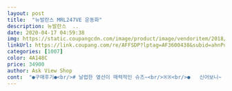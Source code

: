 ```yaml
---
layout: post 
title:  "뉴발란스 MRL247VE 운동화" 
description: 뉴발란스  ..
date: 2020-04-17 04:59:38 
img: https://static.coupangcdn.com/image/product/image/vendoritem/2018/12/21/4133020743/c2c0ba67-a7af-4958-8d1e-5e811a30fc2b.jpg 
linkUrl: https://link.coupang.com/re/AFFSDP?lptag=AF3600438&subid=ahnPublicAsk&pageKey=1343371638&itemId=2370805959&vendorItemId=4133020781&traceid=V0-113-6e16fca2f93a7e51 
categories: [1007] 
color: 4A148C 
price: 34900 
author: Ask View Shop 
cont:  "●구매후기●<br/># 날렵한 옆선이 매력적인 슈즈~<br/>※※<br/>●   신어보니~  ●<br/>간혹 어떤것은 260도 맞긴하기에... <br/><br/>그래도 살짝 크고 발목부분과 발등부분이 딱 밀착되는 신축성이 있어 편하기는 하는데 활동을 해봐야만 더 잘 느끼겠죠!<br/>그래서 아이 신발도 그부분 몇번이나 AS맡겨서 수선해서 다시 신었는데... <br/>아무래도 신고 벗다가.<br/>.<br/>또는 바지와 마찰로 인해 또 까지더라구요(빨간색 체크) 그게 참 아쉬웠어요... <br/>뉴발은... <br/>물론 아닌 상품도 많지만요~<br/>그리고 가장... <br/>저 나름대로 중요하게 생각하는게 신방 깔창인데 아이들 신발 중 어느 브랜드는 신발 깔창이 아예 고정되어 있어 분리할 수가 없더라구요.<br/> 아무래도 세탁 후 햇빛에 뽀짝 말리고 싶은데... <br/>신발 깔창 빼서 건조대에 뽀송뽀송하게 햇빛 일광욕 시켜주면 그리 시원한데... <br/>.<br/>깔창 잘못 말리면 꼬랑내~~장난아니더라구요... <br/>ㅋㅋㅋㅋㅋ<br/>근데 이 상품은 다행히도 깔창 분리 제품입니다.<br/> 열심히 운동하고 깔창 뽀송하게 말려야겠어요^^<br/>근데 이상품은 천이 한번 더 덧대어져 있더라구요.<br/> 쉽게 까지거나 헤지는 현상은 조금 덜 할거 같아요.<br/><br/>기존 워킹화를 몇년 신었더니 다 헤지고 뜯어져도 내껀 쉽게 구입할 수 없는게 엄마 마음인지라... <br/>미루고 미루다... <br/>올커니~하고 주문했답니다.<br/><br/>너무 사이즈가 크다보니 250사이즈로 교환 받았습니다.<br/>※※<br/>뉴발도 외국 사이즈라 한사이즈 작게 신는데 발에 너무 편하게 잘 맞아요.<br/><br/>뉴발란스 운동화를 처음 접해봅니다.<br/><br/>담날 바로 학교 갈때 신고 갔는대 교복이라 잘 어울리고 이쁘네요 아들도 맘에 들어하고 신랑도 교복에 신은 모습 보더니 이쁘다고 잘샀다고 자기껀 없냐고 부러워했어요 ㅋㅋ<br/>도착한날 박스 열어보더니 신발이 좀 커보인다고 자기 발이 큰건 모르고 궁시렁 거리더니 신어보고는 괜찮다고 이쁘다네요 ㅋㅋ<br/>도착후 한번 쭉 살펴보니 운동화는 무겁지않고 발등부분도 천으로 발목부분과 뒷꿈치부분의 불편함을 덜기위해 폭신폭신한 신축성원단으로 처리가 되어있어 신고벗기에도 큰불편함  없이 잘되어있어요.<br/><br/>메쉬부분은 형광등 불빛에 비춰보니 운동화 안쪽에 빛이 투과되는걸 볼수 있어요~ 촘촘하게 메쉬처리가 잘 되어있네요~<br/>무튼 결론은 너무 편안하고 발에 촥~달라붙는 착용감이 너무 마음에 드는 운동화네요~<br/>밑창부분도 미끄럼방지를 위해 잘 마무리되어있고 단지 바닥의 쿠션감은 전혀없어요.<br/><br/>발목 부분도 탄력 있는 스판 재질이라 신었을때 발목을 감싸주는 느낌입니다.<br/> 스판재질이예요~<br/>발바닥과 발 뒤꿈치에 무리가 안가더라구요.<br/> 일주일 넘게 착용한 결과 아주 편안하고 너무 마음에 듭니다.<br/><br/>발에서 땀도나고 갑갑한 느낌으로 한겨울은 몰라도 살짝 아쉬워요.<br/><br/>보통의 운동화 발등부분은 신발끈을 끼울때 오픈형인데 이것은 한통으로 되어있어 운동화끈은 그냥 가볍게 고정하는 느낌으로 메기만하면 될것같아요.<br/><br/>사이즈는 맞아도 발볼때문에 발이아파 신지 못하는 신발도 간혹 있기에 뉴발란스 운동화는 처음 신어보는것이고 또 어떨지를 몰라 ... <br/>.<br/><br/>사이즈는 생각외로 좀 커서 250 교환 신청했습니다.<br/><br/>사이즈는 정사이즈예요 수면양말 신고도 불편함 없이 딱 좋다네요 265 신으시는 분들은 잘 맞게 신으실듯해요 조만간 신랑것도 하나 구매해서 아들하고 커플로 신으라고 해야겠네요~~^^<br/>사이즈는 제가 평소 245, 발볼 완전 넓은 못난이 발이며 발등은 높지는 않아요.<br/><br/>생각보다 발볼쪽도 사이즈도 완전 정사이즈로 주문하시면 좋으실것 같습니다.<br/><br/>신어보고 거울에 비추어 보더니 옆디자인이 이쁘다고 보는거랑 신는거랑 다르네 그러면서 맘에 들어 했어요 디자인 군더더기 없이 깔끔한 편이라 까탈스러운 사춘기 아들도 맘에 들어 하네요~~<br/>신었을때 발바닥 쿠션 부분도 푹신한 재질입니다.<br/> 아주 푹신한 것도 아니고 탄력적인 쿠션감입니다~<br/>실내에서 신기엔 최고입니다.<br/> 아니면 겨울 양말신기~^^<br/>아!!! 그리고 뉴발 운동화 중 발목부분 천으로 되어 있는 부분 대부분이 장시간 착용시 천이 헤지더라구요.<br/><br/>아무래도 여자들은 평생 숙제가 다이어트 이므로 내발에 편한 워킹화 한 켤레쯤은 당연히 가지고 있어요.<br/><br/>앞코 부분은 메쉬형태로 장시간 착용하고나 땀 흘리는 운동 했을때 통풍이 잘 되도록 메쉬 구조로 되어있는데 재질이 천이 아니라 앞부분은 가죽 재질이면서 메쉬형태 입니다.<br/><br/>앞코쪽이 천연가죽이라 일반 운동화랑 다르게 힘이 없어 쭈굴거렸는대 신으니 주름도 펴지고 가볍고 좋네요 그리고 앞쪽부분에 펀칭으로 구멍이 송송 뚫려 있어서 통풍도 잘될것 같아요 꽉막힌 제품들은 몇일 신고 다님 발냄새가 많이 나서 자주 세탁해야 하던대 이제품은 괜찮을것 같아요 밑창 부분에 흰색이 들어가서 블랙운동화라도 칙칙하지않고 깔끔해 보여요 그리고 가죽 소재라 무엇보다 비싸보이네요~~^^<br/>엄마가 좋아하니 당연스럽게 아이들과 남표니 운동화까지 뉴발은 꼭 한 켤레씩 소유하고 있지요~<br/>여느 집이건 다 똑같지요~?ㅎㅎ<br/>요즘 실내운동을 좀하는편이라 런닝할때도 편하게 착용이 가능할것같고 일단 좀 신고 어떤 느낌의 운동화인지 체험후 좀더 현실적인 설명으로 보충드릴께요.<br/><br/>우선 받는 순간 너무 놀랬어요.<br/> 워킹화 답게 무게가 너무 가볍더라구요.<br/> 워킹화는 가벼워야 발목에 무리가 가지않고 발 또한 쉽게 피로해지지 않더라구요.<br/> 그래서 바로 체중계에 올려봤어요~550g정도로 무척 가벼운 운동화 였답니다.<br/><br/>운동화 앞축부분도 고무성분?인지 말랑말랑한 재질로 땀 이나 냄새를 덜나게하기위한 펀치로 처리가되어있고 발볼이 좀 넓어도 왠만큼 커버가 가능한 신축성이 있어 좋아요.<br/><br/>일단 운동화도 여러가지를 신어도보고 디자인만 좋아 사보기도하고 발이 편하라고 기능성도 신어도봤는데 운동화도 구두 못지않게 불편한 운동화도 있더라구요.<br/><br/>일반적인 운동화의 발등부분이 아니라 신축성이 많은 스트레치원단?과도 같은 천성분이라 발등과 발목근처까지 딱 붙어 그런지 편하다 생각했는데 편하면서 갑갑한 느낌이 들면서 땀이 많은 사람에게는 별로에요.<br/><br/>저녁 6시 넘어서 구매했는대도 로켓배송으로 담날 받았아요 지방인대도 역시 배송은 로켓배송이 짱인듯 하네요 ㅋㅋ<br/>저는 발사이즈는(남250) 좀 작은편이지만 볼이 넓어 항상 신발을 살때는 신어보고 걸어도보고 발볼이 편한지 등을 많이 고려를 하는데 이것은 그렇게 구매를 하는게 아니여서 저가 신는 사이즈보다 한치수 큰걸로 선택을 했답니다.<br/><br/>좀 크게 나온편이예요.<br/> 사이즈 체크 잘하셔야 되요~정사이즈 주문하시면 낭패 보실거 같아요.<br/> 사진에 있듯이 제 사이즈보다도 앞이 여유 있습니다~<br/>중3 아들 운동화로 구매했어요~~<br/>특히 장시간 걷기나 달리기... <br/>또는 오랜 세월 신다보면 발등부분(걸을때 접히는 부분_빨간색 체크)이 잘 헤지거나 찢어지는 현상이 많더라구요.<br/> 근데 가죽재질로 처리해서 천보다는 훨씬 짱짱하게 잘 버틸거 같아요~<br/>평소 245이신 분들 240 사이즈 주문하시면 잘 맞으실겁니다.<br/><br/>평소에 뉴발 운동화를 즐겨신는 여자사람입니다.<br/>^^<br/>하루가 다르게 키도 크고 발도 크는 시기라 옷이나 신발 고를때 엄청 고민하면서 구매하게 되네요 딱맞음 지금 당장은 이뻐도 몇달 못가서 작아져 버리니 버리기도 아깝고 해서 한사이즈씩 큰걸로 구매하게 되요 이 신발도 평소 265 신는대 겨울이라 양말도 두꺼워지고 해서 270으로 구매했더니 수면양말 신어도 낙낙하니 딱 좋다고 하네요... <br/><br/>학생이라 주로 교복을 많이 입는편이니 검은색상 운동화가 무난하니 잘어울리더라고요 색상들어간건 넘 튄다고 싫어해서 늘 메이커만 바꿔가며 블랙색상 위주로 구매한것 같아요 때타도 티도 안나고~~ ㅋ<br/>한가지 좀 걸리는건... <br/>.<br/>저 같은 경우는 집앞 공원에서 걷기 및 가볍게 뛰기 운동하는데.<br/>.<br/>겨울이라 그런지 메쉬로 바람이 너무~들어와서 발 시렵네요~ㅋㅋㅋㅋ<br/>" 
---
```

